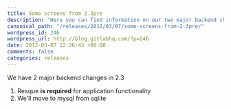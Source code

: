```yaml
--- 
title: Some screens from 2.3pre
description: "Here you can find information on our two major backend changes in 2.3. View more here!"
canonical_path: "/releases/2012/03/07/some-screens-from-2-3pre/"
wordpress_id: 246
wordpress_url: http://blog.gitlabhq.com/?p=246
date: 2012-03-07 12:26:43 +00:00
comments: false
categories: releases
---
```

We have 2 major backend changes in 2.3
1. Resque <strong>is required</strong> for application functionality
2. We'll move to mysql from sqlite
